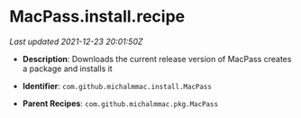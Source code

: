 # MacPass.install.recipe

_Last updated 2021-12-23 20:01:50Z_

- **Description**: Downloads the current release version of MacPass creates a package and installs it

- **Identifier**: `com.github.michalmmac.install.MacPass`

- **Parent Recipes**: `com.github.michalmmac.pkg.MacPass`
